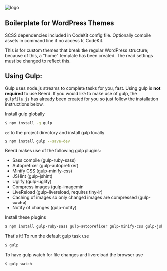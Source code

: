 ![logo](http://mtthwbsh.com/assets/beerd.png)

## Boilerplate for WordPress Themes

SCSS dependencies included in CodeKit config file. Optionally compile assets in command line if no access to CodeKit.

This is for custom themes that break the regular WordPress structure; because of this, a "home" template has been created. The read settings must be changed to reflect this.

## Using Gulp:

Gulp uses node.js streams to complete tasks for you, fast. Using gulp is **not required** to use Beerd. If you would like to make use of gulp, the `gulpfile.js` has already been created for you so just follow the installation instructions below.

Install gulp globally

```bash
$ npm install -g gulp
```

`cd` to the project directory and install gulp locally

```bash
$ npm install gulp --save-dev
```

Beerd makes use of the following gulp plugins:

- Sass compile (gulp-ruby-sass)
- Autoprefixer (gulp-autoprefixer)
- Minify CSS (gulp-minify-css)
- JSHint (gulp-jshint)
- Uglify (gulp-uglify)
- Compress images (gulp-imagemin)
- LiveReload (gulp-livereload, requires tiny-lr)
- Caching of images so only changed images are compressed (gulp-cache)
- Notify of changes (gulp-notify)

Install these plugins

```bash
$ npm install gulp-ruby-sass gulp-autoprefixer gulp-minify-css gulp-jshint gulp-uglify gulp-imagemin gulp-clean gulp-notify gulp-rename gulp-livereload tiny-lr gulp-cache --save-dev
```

That's it! To run the default gulp task use

```bash
$ gulp
```

To have gulp watch for file changes and livereload the browser use

```bash
$ gulp watch
```
